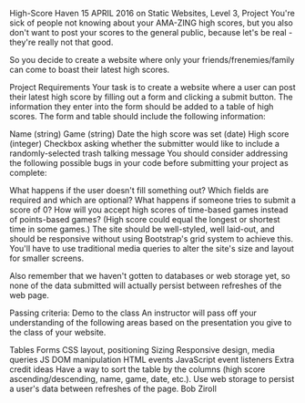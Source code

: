 High-Score Haven
15 APRIL 2016 on Static Websites, Level 3, Project
You're sick of people not knowing about your AMA-ZING high scores, but you also don't want to post your scores to the general public, because let's be real - they're really not that good.

So you decide to create a website where only your friends/frenemies/family can come to boast their latest high scores.

Project Requirements
Your task is to create a website where a user can post their latest high score by filling out a form and clicking a submit button. The information they enter into the form should be added to a table of high scores. The form and table should include the following information:

Name (string)
Game (string)
Date the high score was set (date)
High score (integer)
Checkbox asking whether the submitter would like to include a randomly-selected trash talking message
You should consider addressing the following possible bugs in your code before submitting your project as complete:

What happens if the user doesn't fill something out? Which fields are required and which are optional?
What happens if someone tries to submit a score of 0?
How will you accept high scores of time-based games instead of points-based games? (High score could equal the longest or shortest time in some games.)
The site should be well-styled, well laid-out, and should be responsive without using Bootstrap's grid system to achieve this. You'll have to use traditional media queries to alter the site's size and layout for smaller screens.

Also remember that we haven't gotten to databases or web storage yet, so none of the data submitted will actually persist between refreshes of the web page.

Passing criteria: Demo to the class
An instructor will pass off your understanding of the following areas based on the presentation you give to the class of your website.

Tables
Forms
CSS layout, positioning
Sizing
Responsive design, media queries
JS DOM manipulation
HTML events
JavaScript event listeners
Extra credit ideas
Have a way to sort the table by the columns (high score ascending/descending, name, game, date, etc.).
Use web storage to persist a user's data between refreshes of the page.
Bob Ziroll
